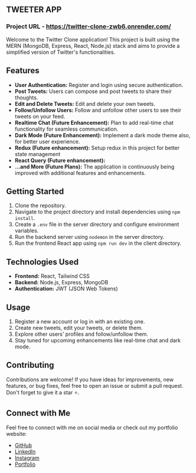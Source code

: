 ## TWEETER APP

### Project URL - https://twitter-clone-zwb6.onrender.com/

Welcome to the Twitter Clone application! This project is built using the MERN (MongoDB, Express, React, Node.js) stack and aims to provide a simplified version of Twitter's functionalities.

## Features

- **User Authentication:** Register and login using secure authentication.
- **Post Tweets:** Users can compose and post tweets to share their thoughts.
- **Edit and Delete Tweets:** Edit and delete your own tweets.
- **Follow/Unfollow Users:** Follow and unfollow other users to see their tweets on your feed.
- **Realtime Chat (Future Enhancement):** Plan to add real-time chat functionality for seamless communication.
- **Dark Mode (Future Enhancement):** Implement a dark mode theme also, for better user experience.
- **Redux (Future enhancement):** Setup redux in this project for better state management
- **React Query (Future enhancement):** 
- **...and More (Future Plans):** The application is continuously being improved with additional features and enhancements.

## Getting Started

1. Clone the repository.
2. Navigate to the project directory and install dependencies using `npm install`.
3. Create a `.env` file in the server directory and configure environment variables.
4. Run the backend server using `nodemon` in the server directory.
5. Run the frontend React app using `npm run dev` in the client directory.

## Technologies Used

- **Frontend:** React, Tailwind CSS
- **Backend:** Node.js, Express, MongoDB
- **Authentication:** JWT (JSON Web Tokens)

## Usage

1. Register a new account or log in with an existing one.
2. Create new tweets, edit your tweets, or delete them.
3. Explore other users' profiles and follow/unfollow them.
4. Stay tuned for upcoming enhancements like real-time chat and dark mode.

## Contributing

Contributions are welcome! If you have ideas for improvements, new features, or bug fixes, feel free to open an issue or submit a pull request. Don't forget to give it a star ⭐.

## Connect with Me

Feel free to connect with me on social media or check out my portfolio website:

- [GitHub](https://github.com/Vivek3072)
- [LinkedIn](https://www.linkedin.com/in/vivek-srivas/)
- [Instagram](https://www.instagram.com/vvk_srvstv_/)
- [Portfolio](https://vivek-srivastava.netlify.app/)

